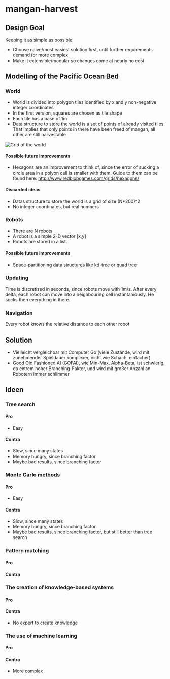 mangan-harvest
=============

Design Goal
-----------

Keeping it as simple as possible:

* Choose naive/most easiest solution first, until further requirements demand for more complex
* Make it extensible/modular so changes come at nearly no cost

## Modelling of the Pacific Ocean Bed

### World

* World is divided into polygon tiles identified by x and y non-negative integer coordinates
* In the first version, squares are chosen as tile shape
* Each tile has a base of 1m
* Data structure to store the world is a set of points of already visited tiles. That implies that only points in there have been freed of mangan, all other are still harvestable

![Grid of the world][world-grid]

#### Possible future improvements

*  Hexagons are an improvement to think of, since the error of sucking a circle area in a polyon cell is smaller with them. Guide to them can be found here: http://www.redblobgames.com/grids/hexagons/

#### Discarded ideas

* Datas structure to store the world is a grid of size (N*200)^2
* No integer coordinates, but real numbers

### Robots

* There are N robots
* A robot is a simple 2-D vector [x,y]
* Robots are stored in a list. 

#### Possible future improvements

* Space-partitioning data structures like kd-tree or quad tree

### Updating

Time is discretized in seconds, since robots move with 1m/s. After every delta, each robot can move into a neighbouring cell instantaniously. He sucks then everything in there.

### Navigation

Every robot knows the relative distance to each other robot

Solution
----------
* Vielleicht vergleichbar mit  Computer Go (viele Zustände, wird mit zunehmender Spieldauer komplexer, nicht wie Schach, einfacher)
* Good Old Fashioned AI (GOFAI), wie Min-Max, Alpha-Beta, ist schwierig, da extrem hoher Branching-Faktor, und wird mit großer Anzahl an Robotern immer schlimmer

Ideen
-----

### Tree search

#### Pro

* Easy

#### Contra

* Slow, since many states
* Memory hungry, since branching factor
* Maybe bad results, since branching factor

### Monte Carlo methods

#### Pro

* Easy

#### Contra

* Slow, since many states
* Memory hungry, since branching factor
* Maybe bad results, since branching factor, but still better than tree search

### Pattern matching

#### Pro

#### Contra

### The creation of knowledge-based systems

#### Pro

#### Contra

* No expert to create knowledge

### The use of machine learning

#### Pro

#### Contra

* More complex



[world-grid]: http://www-cs-students.stanford.edu/~amitp/game-programming/grids/square-grid-face-coordinates.png "Square grid"
